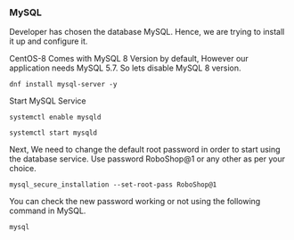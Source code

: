 ### MySQL
Developer has chosen the database MySQL. Hence, we are trying to install it up and configure it.

CentOS-8 Comes with MySQL 8 Version by default, However our application needs MySQL 5.7. So lets disable MySQL 8 version.


```
dnf install mysql-server -y
```

Start MySQL Service

```
systemctl enable mysqld
```
```
systemctl start mysqld
```

Next, We need to change the default root password in order to start using the database service. Use password RoboShop@1 or any other as per your choice.

```
mysql_secure_installation --set-root-pass RoboShop@1
```

You can check the new password working or not using the following command in MySQL.

```
mysql
```